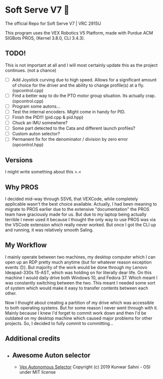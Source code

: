 # Soft Serve V7 🍦
The official Repo for Soft Serve V7 | VRC 2915U

This program uses the VEX Robotics V5 Platform, made with Purdue ACM SIGBots PROS, (Kernel 3.8.0, CLI 3.4.3).

## TODO!
This is not important at all and I will most certainly update this as the project continues. (not a chance)
 - [ ] Add Joystick curving due to high speed. Allows for a significant amount of choice for the driver and the ability to change profile(s) at a fly. (opcontrol.cpp)
 - [ ] Find a better way to do the PTO motor group situation. Its actually crap. (opcontrol.cpp)
 - [ ] Program some autons... 
 - [ ] Test  the internal encoders. Might come in handy for PID.
 - [ ] Finish the PID!!! (pid.cpp & pid.hpp)
 - [ ] Chuck an IMU somewhere?
 - [ ] Some part detected to the Cata and different launch profiles? 
 - [ ] Custom auton selector?
 - [ ] Permanent fix for the denominator / division by zero error (opcontrol.hpp)
## Versions
I might write something about this >.< 
## Why PROS
I decided mid-way through SSV6, that VEXCode, while completely applicable wasn't the best choice available. Actually, I had been meaning to migrate to PROS earlier due to the extensive "documentation" the PROS team have graciously made for us.  But due to my laptop being actually terrible I never used it because I thought the only way to use PROS was via the VSCode extension which really never worked. But once I got the CLI up and running, it was relatively smooth Saling. 

## My Workflow
I mainly operate between two machines, my desktop computer which I can open up an RDP pretty much anytime (but for whatever reason exception events 🙃). But majority of the work would be done through my Lenovo Ideapad-330s 15-AST, which was holding on for literally dear life. On this machine I would daily drive both Windows 10, and Fedora 37. Which meant I was constantly switching between the two. This meant I needed some sort of system which would make it easy to transfer contents between each other. 

Now I thought about creating a partition of my drive which was accessible to both operating systems. But for some reason I never went through with it. Mainly because I knew I'd forget to commit work down and then I'd be outdated on my desktop machine which caused major problems for other projects.  So, I decided to fully commit to committing... 

## Additional credits 

 - Awesome Auton selector 
	 - 
	 - [Vex Autonomous Selector](https://github.com/kunwarsahni01/Vex-Autonomous-Selector) Copyright (c) 2019 Kunwar Sahni - OSI under MIT license   
